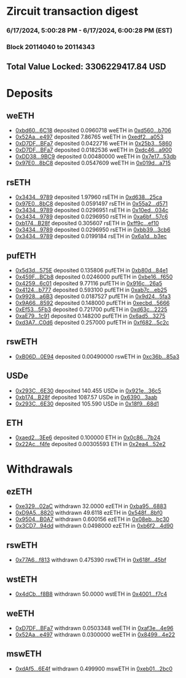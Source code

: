 # Zircuit transaction digest
### 6/17/2024, 5:00:28 PM - 6/17/2024, 6:00:28 PM (EST)
### Block 20114040 to 20114343

## Total Value Locked: 3306229417.84 USD

# Deposits
## weETH
- [0xbd60...6C18](https://etherscan.io/address/0xbd603e15c907793ab7d5F8AF0782F9e92fb76C18) deposited 0.0960718 weETH in [0xd560...b706](https://etherscan.io/tx/0xbd603e15c907793ab7d5F8AF0782F9e92fb76C18)
- [0x52Aa...e497](https://etherscan.io/address/0x52Aa899454998Be5b000Ad077a46Bbe360F4e497) deposited 7.86765 weETH in [0xedf2...a053](https://etherscan.io/tx/0x52Aa899454998Be5b000Ad077a46Bbe360F4e497)
- [0xD7DF...BFa7](https://etherscan.io/address/0xD7DF7E085214743530afF339aFC420c7c720BFa7) deposited 0.0422716 weETH in [0x25b3...5860](https://etherscan.io/tx/0xD7DF7E085214743530afF339aFC420c7c720BFa7)
- [0xD7DF...BFa7](https://etherscan.io/address/0xD7DF7E085214743530afF339aFC420c7c720BFa7) deposited 0.0182536 weETH in [0xdc46...a900](https://etherscan.io/tx/0xD7DF7E085214743530afF339aFC420c7c720BFa7)
- [0xDD38...9BC9](https://etherscan.io/address/0xDD38510b76B5f76d009eAED7E1f503f8E43e9BC9) deposited 0.00480000 weETH in [0x7e17...53db](https://etherscan.io/tx/0xDD38510b76B5f76d009eAED7E1f503f8E43e9BC9)
- [0x97E0...8bC8](https://etherscan.io/address/0x97E060B0B3680efC5802D32d59ae31fad6EA8bC8) deposited 0.0547609 weETH in [0x019d...a715](https://etherscan.io/tx/0x97E060B0B3680efC5802D32d59ae31fad6EA8bC8)
## rsETH
- [0x3434...9789](https://etherscan.io/address/0x34349c5569e7B846c3558961552D2202760A9789) deposited 1.97960 rsETH in [0xd638...25ca](https://etherscan.io/tx/0x34349c5569e7B846c3558961552D2202760A9789)
- [0x97E0...8bC8](https://etherscan.io/address/0x97E060B0B3680efC5802D32d59ae31fad6EA8bC8) deposited 0.0591497 rsETH in [0x55a2...d571](https://etherscan.io/tx/0x97E060B0B3680efC5802D32d59ae31fad6EA8bC8)
- [0x3434...9789](https://etherscan.io/address/0x34349c5569e7B846c3558961552D2202760A9789) deposited 0.0296951 rsETH in [0x10ed...034c](https://etherscan.io/tx/0x34349c5569e7B846c3558961552D2202760A9789)
- [0x3434...9789](https://etherscan.io/address/0x34349c5569e7B846c3558961552D2202760A9789) deposited 0.0296950 rsETH in [0xa6bf...57c6](https://etherscan.io/tx/0x34349c5569e7B846c3558961552D2202760A9789)
- [0xb174...B28f](https://etherscan.io/address/0xb174b55479c0198e7B0324C55879E76C0d65B28f) deposited 0.305607 rsETH in [0xff9c...ef10](https://etherscan.io/tx/0xb174b55479c0198e7B0324C55879E76C0d65B28f)
- [0x3434...9789](https://etherscan.io/address/0x34349c5569e7B846c3558961552D2202760A9789) deposited 0.0296950 rsETH in [0xbb39...3cb6](https://etherscan.io/tx/0x34349c5569e7B846c3558961552D2202760A9789)
- [0x3434...9789](https://etherscan.io/address/0x34349c5569e7B846c3558961552D2202760A9789) deposited 0.0199184 rsETH in [0x6a1d...b3ec](https://etherscan.io/tx/0x34349c5569e7B846c3558961552D2202760A9789)
## pufETH
- [0x5d3d...575E](https://etherscan.io/address/0x5d3df506f4a5F8770A8B3b050181bc322155575E) deposited 0.135806 pufETH in [0xb80d...84e1](https://etherscan.io/tx/0x5d3df506f4a5F8770A8B3b050181bc322155575E)
- [0x459F...BCb8](https://etherscan.io/address/0x459F9297591Bb599Bfd6390AEF1990fA22e5BCb8) deposited 0.0246000 pufETH in [0xbe16...f650](https://etherscan.io/tx/0x459F9297591Bb599Bfd6390AEF1990fA22e5BCb8)
- [0x4259...6c01](https://etherscan.io/address/0x4259b0a4bC7c3dA01128eB7faE9cce4078c96c01) deposited 9.77116 pufETH in [0x916c...26a5](https://etherscan.io/tx/0x4259b0a4bC7c3dA01128eB7faE9cce4078c96c01)
- [0x4124...b777](https://etherscan.io/address/0x4124cb51f1e833582715e5EfacA8CAE5d11bb777) deposited 0.593100 pufETH in [0xab7c...eb25](https://etherscan.io/tx/0x4124cb51f1e833582715e5EfacA8CAE5d11bb777)
- [0x9928...a6B3](https://etherscan.io/address/0x99286A8de5A2dFE0ca39507cE0f2167E8f4aa6B3) deposited 0.0187527 pufETH in [0x9d24...5fa3](https://etherscan.io/tx/0x99286A8de5A2dFE0ca39507cE0f2167E8f4aa6B3)
- [0x9A66...8592](https://etherscan.io/address/0x9A66523e78F7f9734928F6ed45e3B1DD41F58592) deposited 0.148000 pufETH in [0xecbd...5666](https://etherscan.io/tx/0x9A66523e78F7f9734928F6ed45e3B1DD41F58592)
- [0xEf53...5Fb3](https://etherscan.io/address/0xEf53f10877aAeF0e8DBad3C014B67d1c195a5Fb3) deposited 0.721700 pufETH in [0xd63c...2225](https://etherscan.io/tx/0xEf53f10877aAeF0e8DBad3C014B67d1c195a5Fb3)
- [0xaE79...1c91](https://etherscan.io/address/0xaE79cF5a2bBa7dA8a82F15556fd79147FF261c91) deposited 0.148200 pufETH in [0x6ad5...3275](https://etherscan.io/tx/0xaE79cF5a2bBa7dA8a82F15556fd79147FF261c91)
- [0xd3A7...C0d6](https://etherscan.io/address/0xd3A71C106994CA10f03B642E46FAc0d4669DC0d6) deposited 0.257000 pufETH in [0xf682...5c2c](https://etherscan.io/tx/0xd3A71C106994CA10f03B642E46FAc0d4669DC0d6)
## rswETH
- [0xB06D...0E94](https://etherscan.io/address/0xB06D8DB66e3c99f8978Fbb1251013A562Dce0E94) deposited 0.00490000 rswETH in [0xc36b...85a3](https://etherscan.io/tx/0xB06D8DB66e3c99f8978Fbb1251013A562Dce0E94)
## USDe
- [0x293C...6E30](https://etherscan.io/address/0x293C6937D8D82e05B01335F7B33FBA0c8e256E30) deposited 140.455 USDe in [0x921e...36c5](https://etherscan.io/tx/0x293C6937D8D82e05B01335F7B33FBA0c8e256E30)
- [0xb174...B28f](https://etherscan.io/address/0xb174b55479c0198e7B0324C55879E76C0d65B28f) deposited 1087.57 USDe in [0x6390...3aab](https://etherscan.io/tx/0xb174b55479c0198e7B0324C55879E76C0d65B28f)
- [0x293C...6E30](https://etherscan.io/address/0x293C6937D8D82e05B01335F7B33FBA0c8e256E30) deposited 105.590 USDe in [0x18f9...68d1](https://etherscan.io/tx/0x293C6937D8D82e05B01335F7B33FBA0c8e256E30)
## ETH
- [0xaed2...3Ee6](https://etherscan.io/address/0xaed25735d9bCCf1087e1eD33fCf8AEA1c9EE3Ee6) deposited 0.100000 ETH in [0x0c86...7b24](https://etherscan.io/tx/0xaed25735d9bCCf1087e1eD33fCf8AEA1c9EE3Ee6)
- [0x22Ac...f4fe](https://etherscan.io/address/0x22AcEeE1aE8948a1E140E47b7eb4ab69E8a2f4fe) deposited 0.00305593 ETH in [0x2ea4...52e2](https://etherscan.io/tx/0x22AcEeE1aE8948a1E140E47b7eb4ab69E8a2f4fe)
# Withdrawals
## ezETH
- [0xe329...02aC](https://etherscan.io/address/0xe3292CE7cBbB9B4B81119D638ABAA2519e7A02aC) withdrawn 32.0000 ezETH in [0xba95...6883](https://etherscan.io/tx/0xe3292CE7cBbB9B4B81119D638ABAA2519e7A02aC)
- [0xD9A5...8820](https://etherscan.io/address/0xD9A5BB3DD276134e8779Aacc2563E81A4cF58820) withdrawn 49.6118 ezETH in [0x548f...8bf0](https://etherscan.io/tx/0xD9A5BB3DD276134e8779Aacc2563E81A4cF58820)
- [0x9504...B0A7](https://etherscan.io/address/0x95047Bb1830e6853cbD1DD75d63dC5Bc1b78B0A7) withdrawn 0.600156 ezETH in [0x08eb...bc30](https://etherscan.io/tx/0x95047Bb1830e6853cbD1DD75d63dC5Bc1b78B0A7)
- [0x3CD7...94dd](https://etherscan.io/address/0x3CD7E1305A72A67066F0B06a376aA7EcA08c94dd) withdrawn 0.0498000 ezETH in [0xb6f2...4d90](https://etherscan.io/tx/0x3CD7E1305A72A67066F0B06a376aA7EcA08c94dd)
## rswETH
- [0x77A6...f813](https://etherscan.io/address/0x77A64B11fE6D658c3F132a0F34875cadd98cf813) withdrawn 0.475390 rswETH in [0x618f...45bf](https://etherscan.io/tx/0x77A64B11fE6D658c3F132a0F34875cadd98cf813)
## wstETH
- [0x4dCb...f8B8](https://etherscan.io/address/0x4dCbB1fE5983ad5b44DC661273a4f11CA812f8B8) withdrawn 50.0000 wstETH in [0x4001...f7c4](https://etherscan.io/tx/0x4dCbB1fE5983ad5b44DC661273a4f11CA812f8B8)
## weETH
- [0xD7DF...BFa7](https://etherscan.io/address/0xD7DF7E085214743530afF339aFC420c7c720BFa7) withdrawn 0.0503348 weETH in [0xaf3e...4e96](https://etherscan.io/tx/0xD7DF7E085214743530afF339aFC420c7c720BFa7)
- [0x52Aa...e497](https://etherscan.io/address/0x52Aa899454998Be5b000Ad077a46Bbe360F4e497) withdrawn 0.0300000 weETH in [0x8499...4e22](https://etherscan.io/tx/0x52Aa899454998Be5b000Ad077a46Bbe360F4e497)
## mswETH
- [0xdAf5...6E4f](https://etherscan.io/address/0xdAf50e499dcaFF47f284833920C02cDe439B6E4f) withdrawn 0.499900 mswETH in [0xeb01...2bc0](https://etherscan.io/tx/0xdAf50e499dcaFF47f284833920C02cDe439B6E4f)
